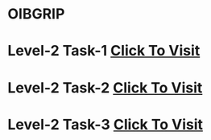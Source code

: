 # OIBGRIP
# Level-2 Task-1 <a href="https://vatsan0.github.io/OIBGRIP/L2-T1-CALC/">Click To Visit</a>
# Level-2 Task-2 <a href="https://vatsan0.github.io/OIBGRIP/L2-T2-TRIBUTE/">Click To Visit</a>
# Level-2 Task-3 <a href="https://vatsan0.github.io/OIBGRIP/L2-T3-TODO/">Click To Visit</a>
